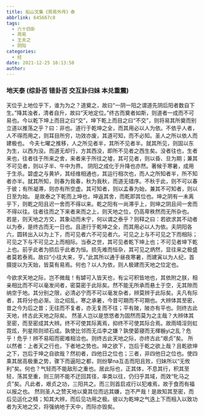 ```yaml
---
title: 船山文集《周易外传》泰
abbrlink: 645667c8
tags:
  - 六十四卦
  - 周易
  - 王夫之
  - 阴阳
categories:
  - 经
date: 2021-12-25 16:13:58
author:
---
```


### 地天泰 (综卦否 错卦否 交互卦归妹 本兑重震)

天位乎上地位乎下，谁为为之？道奠之，故曰“一阴一阳之谓道先阴后阳者数自下生。”降其浊者，清者自升，故曰“天地定位。”终古而奠者如斯，则道者一成而不可易也。今以乾下坤上而目之曰“交”，坤下乾上而目之曰“不交”，则将易其所奠而别立道以推荡之乎？曰：非也。道行于乾坤之全，而其用必以人为依。不依乎人者，人不得而用之，则耳目所穷，功效亦废，其道可知，而不必知。圣人之所以依人而建极也。
今夫七曜之推移，人之所见者半，其所不见者半。就其所见，则固以东为生，以西为没。而道无却行，方其西没，即所不见者之西生矣。没者往也，生者来也，往者往于所来之舍，来者来于所往之墟，其可见者，则以昏、旦为期；兼其不可见者，则以子半、午中为界。
阴阳之成化于升降也亦然。著候于寒暑，成用于生杀。碧虚之与黄垆，其经维相通也，其运行相次也，而人之所知者半，所不知者亦半。就其所知，则春为我春，秋为我秋，而道无错序。不秋于此，则不可以春于彼；有所凝滞，则亦有所空虚。其可知者，则以孟春为始，兼其不可知者，则以日至为始。
是故泰之下乾而上坤也，坤返其舍，而乾即其位也。坤之阴有一未离乎下，则乾之阳且迟一舍而不得以来。乾之阳有一尚滞乎上，则坤之阴且间一舍而不得以往。往者往而之下来者来而之上，则天地之位，仍高卑秩然而无所杂也。
若是，则天地之方交，其象动而未宁，何以谓之泰乎？则释之曰：若欲求其不动者以为泰，是终古而无一日也。且道行于乾坤之全，而其用必以人为依。夫阴阳各六，圆转出入以为上下，而可见者六不可见者六。可见之上与不可见之下而相际；可见之下与不可见之上而相际。当泰之世，其可见者乾下坤上也；不可见者坤下乾上也。前乎此者为损后乎此者为恒。损先难而恒杂，其可见之炳然，显往来之极盛者莫若泰焉。故曰“小往大来，亨。”此其所以通于昼夜寒暑，而建寅以为人纪，首摄提以为天始，皆莫有易焉。何也？以人为依，则人极建而天地之位定也。

今欲求天地之际，岂不微哉！有罅可入皆天也，有尘可积皆地也，其依附之朕，相亲相比而不可以毫发间者，密莫密于此际矣。然不能无所承而悬土于空，无其隙而纳空于地。其分别之限，必清必宁而不可以毫发杂者，辨莫辨于此际矣。夫凡有际者，其将分也必渐。治之绍乱，寒之承暑，今昔可期而不可期也。大辨体其至密，昔之今为后之昔；无往而不复者，亦无复而不往；平有陂，陂亦有平也。则终古此天地，终古此天地之际矣。
然圣人岂以是悠悠者为固然而莫为之主哉？大辨体其至密，而至密成其大辨。终不可使其际离焉，抑终不可使其际合焉。故雨晴淫则虹霓炫，列星陨则顽石成。孰使比邻而无瓜李之嫌？孰使晏寝而无楎椸yi之乱？危乎！危乎！辨不易昭而密难相洽也。则终古此天地之际，亦终古此“艰贞”矣。
所以然者：上者天之行也，下者地之势也。坤之欲下，岂后于乾之欲上哉？且乾欲坤之下，岂后于坤之自欲哉？然初者，四他日之位也；三者，非四他日之位也。使四乘其居高极重之势，骤下而逼阳之都，则纷拏na互击而阳且败，归妹所以“无攸利”矣。何也？气轻而不能敌形之重也。居此际也，正其体，不息其行，积其至轻，荡其至重，则三阴不能不迂回其径，率类以往，仍归乎其域，而效“牝马之贞”矣。凡此者，艰贞之功，三阳共之。而三则首启戎行以犯难焉，故于食而有福以报之也。
然则圣人之赞天地以奠其位而远其嫌，岂不严哉！是故知其至密，而后见运化之精；知其大辨，而后见功用之极。彼以为乾坤之气迭上下而相入以致功者为天地之交，将强纳地于天中，而际亦毁矣。




